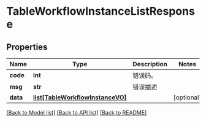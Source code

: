 # TableWorkflowInstanceListResponse

## Properties
Name | Type | Description | Notes
------------ | ------------- | ------------- | -------------
**code** | **int** | 错误码。 | 
**msg** | **str** | 错误描述 | 
**data** | [**list[TableWorkflowInstanceVO]**](TableWorkflowInstanceVO.md) |  | [optional] 

[[Back to Model list]](../README.md#documentation-for-models) [[Back to API list]](../README.md#documentation-for-api-endpoints) [[Back to README]](../README.md)


